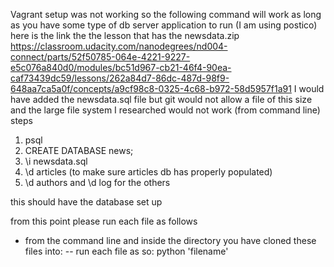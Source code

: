 Vagrant setup was not working so the following command will work as
long as you have some type of db server application to run (I am using postico)
here is the link the the lesson that has the newsdata.zip
https://classroom.udacity.com/nanodegrees/nd004-connect/parts/52f50785-064e-4221-9227-e5c076a840d0/modules/bc51d967-cb21-46f4-90ea-caf73439dc59/lessons/262a84d7-86dc-487d-98f9-648aa7ca5a0f/concepts/a9cf98c8-0325-4c68-b972-58d5957f1a91
I would have added the newsdata.sql file but git would not allow a file of this
size and the large file system I researched would not work
(from command line)
steps
1. psql
2. CREATE DATABASE news;
3. \i newsdata.sql
4. \d articles (to make sure articles db has properly populated)
5. \d authors and \d log for the others

this should have the database set up

from this point please run each file as follows

- from the command line and inside the directory you have cloned these files into:
-- run each file as so:  python 'filename'

